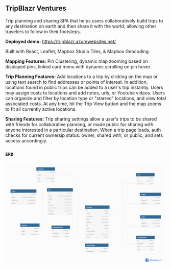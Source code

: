 ## TripBlazr Ventures

Trip planning and sharing SPA that helps users collaboratively build trips to any destination on earth and then share it with the world; allowing other travelers to follow in their footsteps.

**Deployed demo:** https://tripblazr.azurewebsites.net/

Built with React, Leaflet, Mapbox Studio Tiles, & Mapbox Geocoding.

**Mapping Features:** Pin Clustering, dynamic map zooming based on displayed pins, linked card menu with dynamic scrolling on pin hover. 

**Trip Planning Features:** Add locations to a trip by clicking on the map or using text search to find addresses or points of interest.  In addition, locations found in public trips can be added to a user's trip instantly.  Users may assign costs to locations and add notes, urls, or Youtube videos. Users can organize and filter by location type or "starred" locations, and view total associated costs.  At any time, hit the Trip View button and the map zooms to fit all currently active locations.

**Sharing Features:** Trip sharing settings allow a user's trips to be shared with friends for collaborative planning, or made public for sharing with anyone interested in a particular destination.  When a trip page loads, auth checks for current ownersip status: owner, shared with, or public; and sets access accordingly.


### `ERD`

![ERD diagram](tripblazr-erd.png)
